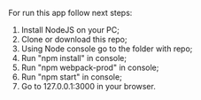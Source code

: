 For run this app follow next steps:
1. Install NodeJS on your PC;
2. Clone or download this repo;
3. Using Node console go to the folder with repo;
4. Run "npm install" in console;
5. Run "npm webpack-prod" in console;
6. Run "npm start" in console;
7. Go to 127.0.0.1:3000 in your browser.
